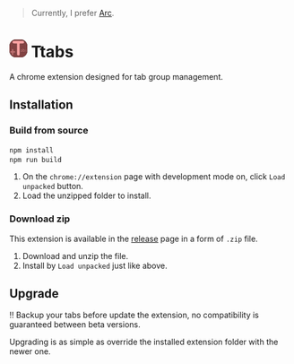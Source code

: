 > Currently, I prefer [Arc](https://arc.net/).

# ![ttab_logo](public/ttabs_32.png) Ttabs

A chrome extension designed for tab group management.

## Installation

### Build from source

```bash
npm install
npm run build
```

1. On the `chrome://extension` page with development mode on, click `Load unpacked` button.
2. Load the unzipped folder to install.

### Download zip

This extension is available in the [release](https://github.com/lvliangxiong/ttabs/releases) page in a form of `.zip` file.

1. Download and unzip the file.
2. Install by `Load unpacked` just like above.

## Upgrade

‼️ Backup your tabs before update the extension, no compatibility is guaranteed between beta versions.

Upgrading is as simple as override the installed extension folder with the newer one.
